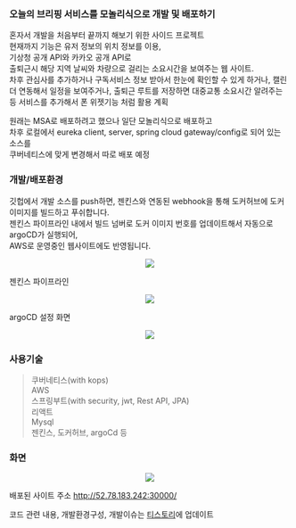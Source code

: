 ### 오늘의 브리핑 서비스를 모놀리식으로 개발 및 배포하기

혼자서 개발을 처음부터 끝까지 해보기 위한 사이드 프로젝트  
현재까지 기능은 유저 정보의 위치 정보를 이용,  
기상청 공개 API와 카카오 공개 API로  
출퇴근시 해당 지역 날씨와 차량으로 걸리는 소요시간을 보여주는 웹 사이트.  
차후 관심사를 추가하거나 구독서비스 정보 받아서 한눈에 확인할 수 있게 하거나, 캘린더 연동해서 일정을 보여주거나, 출퇴근 루트를 저장하면 대중교통 소요시간 알려주는 등 서비스를 추가해서 폰 위젯기능 처럼 활용 계획

원래는 MSA로 배포하려고 했으나 일단 모놀리식으로 배포하고  
차후 로컬에서 eureka client, server, spring cloud gateway/config로 되어 있는 소스를  
쿠버네티스에 맞게 변경해서 따로 배포 예정

### 개발/배포환경

깃헙에서 개발 소스를 push하면, 젠킨스와 연동된 webhook을 통해 도커허브에 도커 이미지를 빌드하고 푸쉬합니다.  
젠킨스 파이프라인 내에서 빌드 넘버로 도커 이미지 번호를 업데이트해서 자동으로 argoCD가 실행되어,  
AWS로 운영중인 웹사이트에도 반영됩니다.

<p align="center">
 <img src = "https://img1.daumcdn.net/thumb/R1280x0/?scode=mtistory2&fname=https%3A%2F%2Fblog.kakaocdn.net%2Fdn%2FbA1cYj%2Fbtr9BYev5yh%2FbpIZ6oF0zSdo2xV03n5xS1%2Fimg.png">
</p>
   
젠킨스 파이프라인    
<p align="center">
 <img src = "https://img1.daumcdn.net/thumb/R1280x0/?scode=mtistory2&fname=https%3A%2F%2Fblog.kakaocdn.net%2Fdn%2FIq2hP%2Fbtr9zvEtTeu%2FSOQ1sgWQgnJOAK7yolni30%2Fimg.png">
</p>
   
argoCD 설정 화면   
<p align="center">
 <img src = "https://img1.daumcdn.net/thumb/R1280x0/?scode=mtistory2&fname=https%3A%2F%2Fblog.kakaocdn.net%2Fdn%2FcDWSQy%2Fbtr9A0Rb6K2%2FQlE0EwPoGdZRLCs3IwrsMk%2Fimg.png">
</p>
   
### 사용기술
> 쿠버네티스(with kops)  
> AWS  
> 스프링부트(with security, jwt, Rest API, JPA)  
> 리액트  
> Mysql  
> 젠킨스, 도커허브, argoCd 등
   
### 화면
<p align="center">
 <img src = "https://img1.daumcdn.net/thumb/R1280x0/?scode=mtistory2&fname=https%3A%2F%2Fblog.kakaocdn.net%2Fdn%2FcIXrkc%2Fbtr9sik7UH0%2FIOdxdXnhEefYcAXjnBsOL1%2Fimg.png">
</p>

배포된 사이트 주소
http://52.78.183.242:30000/

코드 관련 내용, 개발환경구성, 개발이슈는 [티스토리](https://hanaweb.tistory.com/category/%EC%BF%A0%EB%B2%84%EB%84%A4%ED%8B%B0%EC%8A%A4%2CAWS%2CJPA%2CCICD%2CMSA%EC%82%AC%EC%9D%B4%EB%93%9C%ED%94%84%EB%A1%9C%EC%A0%9D%ED%8A%B8)에 업데이트
